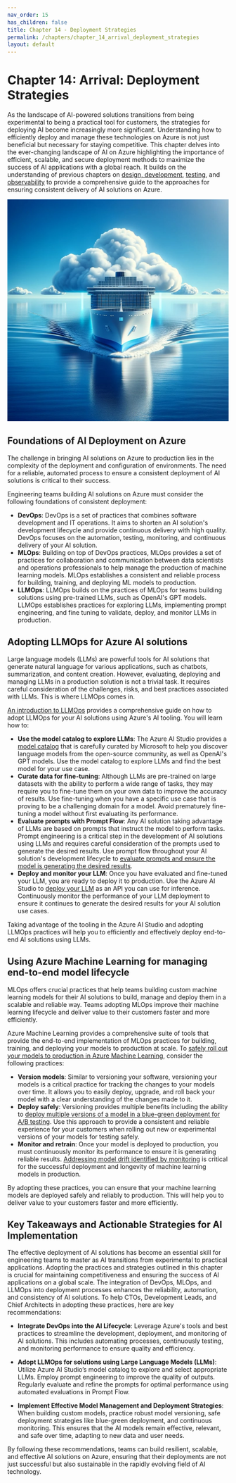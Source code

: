 ```yaml
---
nav_order: 15
has_children: false
title: Chapter 14 - Deployment Strategies
permalink: /chapters/chapter_14_arrival_deployment_strategies
layout: default
---
```


# Chapter 14: Arrival: Deployment Strategies

As the landscape of AI-powered solutions transitions from being experimental to being a practical tool for customers, the strategies for deploying AI become increasingly more significant. Understanding how to efficiently deploy and manage these technologies on Azure is not just beneficial but necessary for staying competitive. This chapter delves into the ever-changing landscape of AI on Azure highlighting the importance of efficient, scalable, and secure deployment methods to maximize the success of AI applications with a global reach. It builds on the understanding of previous chapters on [design, development](./chapter_05_crafting_vessel_design_development), [testing](./chapter_06_testing_waters_testing_iteration), and [observability](./chapter_12_keeping_log_observability) to provide a comprehensive guide to the approaches for ensuring consistent delivery of AI solutions on Azure.

![Arrival: Deployment Strategies](./../media/chapter14.jpg)

## Foundations of AI Deployment on Azure

The challenge in bringing AI solutions on Azure to production lies in the complexity of the deployment and configuration of environments. The need for a reliable, automated process to ensure a consistent deployment of AI solutions is critical to their success.

Engineering teams building AI solutions on Azure must consider the following foundations of consistent deployment:

- **DevOps**: DevOps is a set of practices that combines software development and IT operations. It aims to shorten an AI solution's development lifecycle and provide continuous delivery with high quality. DevOps focuses on the automation, testing, monitoring, and continuous delivery of your AI solution.
- **MLOps**: Building on top of DevOps practices, MLOps provides a set of practices for collaboration and communication between data scientists and operations professionals to help manage the production of machine learning models. MLOps establishes a consistent and reliable process for building, training, and deploying ML models to production.
- **LLMOps**: LLMOps builds on the practices of MLOps for teams building solutions using pre-trained LLMs, such as OpenAI's GPT models. LLMOps establishes practices for exploring LLMs, implementing prompt engineering, and fine tuning to validate, deploy, and monitor LLMs in production.

## Adopting LLMOps for Azure AI solutions

Large language models (LLMs) are powerful tools for AI solutions that generate natural language for various applications, such as chatbots, summarization, and content creation. However, evaluating, deploying and managing LLMs in a production solution is not a trivial task. It requires careful consideration of the challenges, risks, and best practices associated with LLMs. This is where LLMOps comes in.

[An introduction to LLMOps](https://techcommunity.microsoft.com/t5/ai-machine-learning-blog/an-introduction-to-llmops-operationalizing-and-managing-large/ba-p/3910996) provides a comprehensive guide on how to adopt LLMOps for your AI solutions using Azure's AI tooling. You will learn how to:

- **Use the model catalog to explore LLMs**: The Azure AI Studio provides a [model catalog](https://learn.microsoft.com/en-us/azure/ai-studio/how-to/model-catalog) that is carefully curated by Microsoft to help you discover language models from the open-source community, as well as OpenAI's GPT models. Use the model catalog to explore LLMs and find the best model for your use case.
- **Curate data for fine-tuning**: Although LLMs are pre-trained on large datasets with the ability to perform a wide range of tasks, they may require you to fine-tune them on your own data to improve the accuracy of results. Use fine-tuning when you have a specific use case that is proving to be a challenging domain for a model. Avoid prematurely fine-tuning a model without first evaluating its performance.
- **Evaluate prompts with Prompt Flow**: Any AI solution taking advantage of LLMs are based on prompts that instruct the model to perform tasks. Prompt engineering is a critical step in the development of AI solutions using LLMs and requires careful consideration of the prompts used to generate the desired results. Use prompt flow throughout your AI solution's development lifecycle to [evaluate prompts and ensure the model is generating the desired results](https://learn.microsoft.com/en-us/azure/ai-studio/concepts/evaluation-approach-gen-ai).
- **Deploy and monitor your LLM**: Once you have evaluated and fine-tuned your LLM, you are ready to deploy it to production. Use the Azure AI Studio to [deploy your LLM](https://learn.microsoft.com/en-us/azure/ai-studio/concepts/deployments-overview) as an API you can use for inference. Continuously monitor the performance of your LLM deployment to ensure it continues to generate the desired results for your AI solution use cases.

Taking advantage of the tooling in the Azure AI Studio and adopting LLMOps practices will help you to efficiently and effectively deploy end-to-end AI solutions using LLMs.

## Using Azure Machine Learning for managing end-to-end model lifecycle

MLOps offers crucial practices that help teams building custom machine learning models for their AI solutions to build, manage and deploy them in a scalable and reliable way. Teams adopting MLOps improve their machine learning lifecycle and deliver value to their customers faster and more efficiently.

Azure Machine Learning provides a comprehensive suite of tools that provide the end-to-end implementation of MLOps practices for building, training, and deploying your models to production at scale. To [safely roll out your models to production in Azure Machine Learning](https://techcommunity.microsoft.com/t5/ai-machine-learning-blog/safely-roll-out-your-machine-learning-models-using-managed/ba-p/3823098), consider the following practices:

- **Version models**: Similar to versioning your software, versioning your models is a critical practice for tracking the changes to your models over time. It allows you to easily deploy, upgrade, and roll back your model with a clear understanding of the changes made to it.
- **Deploy safely**: Versioning provides multiple benefits including the ability to [deploy multiple versions of a model in a blue-green deployment for A/B testing](https://learn.microsoft.com/en-us/azure/machine-learning/how-to-safely-rollout-online-endpoints?view=azureml-api-2&tabs=azure-cli). Use this approach to provide a consistent and reliable experience for your customers when rolling out new or experimental versions of your models for testing safely.
- **Monitor and retrain**: Once your model is deployed to production, you must continuously monitor its performance to ensure it is generating reliable results. [Addressing model drift identified by monitoring](https://techcommunity.microsoft.com/t5/fasttrack-for-azure/identifying-drift-in-ml-models-best-practices-for-generating/ba-p/4040531) is critical for the successful deployment and longevity of machine learning models in production.

By adopting these practices, you can ensure that your machine learning models are deployed safely and reliably to production. This will help you to deliver value to your customers faster and more efficiently.

## Key Takeaways and Actionable Strategies for AI Implementation

The effective deployment of AI solutions has become an essential skill for engineering teams to master as AI transitions from experimental to practical applications. Adopting the practices and strategies outlined in this chapter is crucial for maintaining competitiveness and ensuring the success of AI applications on a global scale. The integration of DevOps, MLOps, and LLMOps into deployment processes enhances the reliability, automation, and consistency of AI solutions. To help CTOs, Development Leads, and Chief Architects in adopting these practices, here are key recommendations:

- **Integrate DevOps into the AI Lifecycle**: Leverage Azure's tools and best practices to streamline the development, deployment, and monitoring of AI solutions. This includes automating processes, continuously testing, and monitoring performance to ensure quality and efficiency.

- **Adopt LLMOps for solutions using Large Language Models (LLMs)**: Utilize Azure AI Studio’s model catalog to explore and select appropriate LLMs. Employ prompt engineering to improve the quality of outputs. Regularly evaluate and refine the prompts for optimal performance using automated evaluations in Prompt Flow.

- **Implement Effective Model Management and Deployment Strategies**: When building custom models, practice robust model versioning, safe deployment strategies like blue-green deployment, and continuous monitoring. This ensures that the AI models remain effective, relevant, and safe over time, adapting to new data and user needs.

By following these recommendations, teams can build resilient, scalable, and effective AI solutions on Azure, ensuring that their deployments are not just successful but also sustainable in the rapidly evolving field of AI technology.
